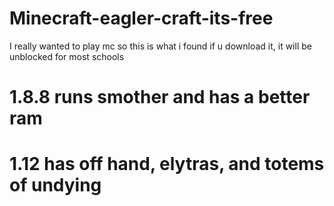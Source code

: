 # Minecraft-eagler-craft-its-free
I really wanted to play mc so this is what i found if u download it, it will be unblocked for most schools

# 1.8.8 runs smother and has a better ram
# 1.12 has off hand, elytras, and totems of undying
